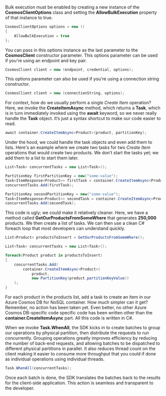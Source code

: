 Bulk execution must be enabled by creating a new instance of the **CosmosClientOptions** class and setting the **AllowBulkExecution** property of that instance to true.

```csharp
CosmosClientOptions options = new () 
{ 
    AllowBulkExecution = true 
};
```

You can pass in this options instance as the last parameter to the **CosmosClient** constructor parameter. This options parameter can be used if you're using an endpoint and key pair.

```csharp
CosmosClient client = new (endpoint, credential, options);  
```

This options parameter can also be used if you're using a connection string constructor.

```csharp
CosmosClient client = new (connectionString, options);
```

For context, how do we usually perform a single *Create Item* operation? Here, we invoke the **CreateItemAsync** method, which returns a **Task**, which is in turn immediately invoked using the **await** keyword, so we never really handle the **Task** object. It’s just a syntax shortcut to make our code easier to read.

```csharp
await container.CreateItemAsync<Product>(product, partitionKey);
```

Under the hood, we could handle the task objects and even add them to lists. Here's an example where we create two tasks for two *Create Item* operations that would create two products. We don’t start the tasks yet; we add them to a list to start them later.

```csharp
List<Task> concurrentTasks = new List<Task>();

PartitionKey firstPartitionKey = new("some-value");
Task<ItemResponse<Product>> firstTask = container.CreateItemAsync<Product>(firstProduct, firstPartitionKey);
concurrentTasks.Add(firstTask);

PartitionKey secondPartitionKey = new("some-value");
Task<ItemResponse<Product>> secondTask = container.CreateItemAsync<Product>(secondProduct, secondPartitionKey);
concurrentTasks.Add(secondTask);
```

This code is ugly; we could make it relatively cleaner. Here, we have a method called **GetOurProductsFromSomeWhere** that generates **250,000** products. We then create a list of tasks. We can then use a clean C# foreach loop that most developers can understand quickly.

```csharp
List<Product> productsToInsert = GetOurProductsFromSomeWhere();

List<Task> concurrentTasks = new List<Task>();

foreach(Product product in productsToInsert)
{
    concurrentTasks.Add(
        container.CreateItemAsync<Product>(
            product, 
            new PartitionKey(product.partitionKeyValue))
    );
}
```

For each product in the products list, add a task to create an item in our Azure Cosmos DB for NoSQL container. How much simpler can it get? Remember, no action has been taken yet. Even better, no other Azure Cosmos DB-specific code specific code has been written other than the **container.CreateItemAsync** part. All this code is written in C#.

When we invoke **Task.WhenAll**, the SDK kicks in to create batches to group our operations by physical partition, then distribute the requests to run concurrently. Grouping operations greatly improves efficiency by reducing the number of back-end requests, and allowing batches to be dispatched to different physical partitions in parallel. It also reduces thread count on the client making it easier to consume more throughput that you could if done as individual operations using individual threads.

```csharp
Task.WhenAll(concurrentTasks);
```

Once each batch is done, the SDK translates the batches back to the results for the client-side application. This action is seamless and transparent to the developer.

